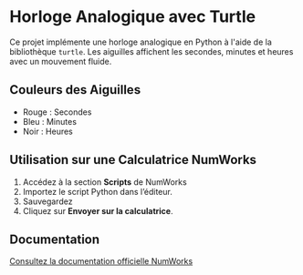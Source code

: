 # Horloge Analogique avec Turtle

Ce projet implémente une horloge analogique en Python à l'aide de la bibliothèque `turtle`. Les aiguilles affichent les secondes, minutes et heures avec un mouvement fluide.

## Couleurs des Aiguilles
- Rouge : Secondes
- Bleu : Minutes
- Noir : Heures

## Utilisation sur une Calculatrice NumWorks
1. Accédez à la section **Scripts** de NumWorks
2. Importez le script Python dans l’éditeur.
3. Sauvegardez
4. Cliquez sur **Envoyer sur la calculatrice**.

## Documentation
[Consultez la documentation officielle NumWorks](https://www.numworks.com/fr/manuel/book.pdf)

